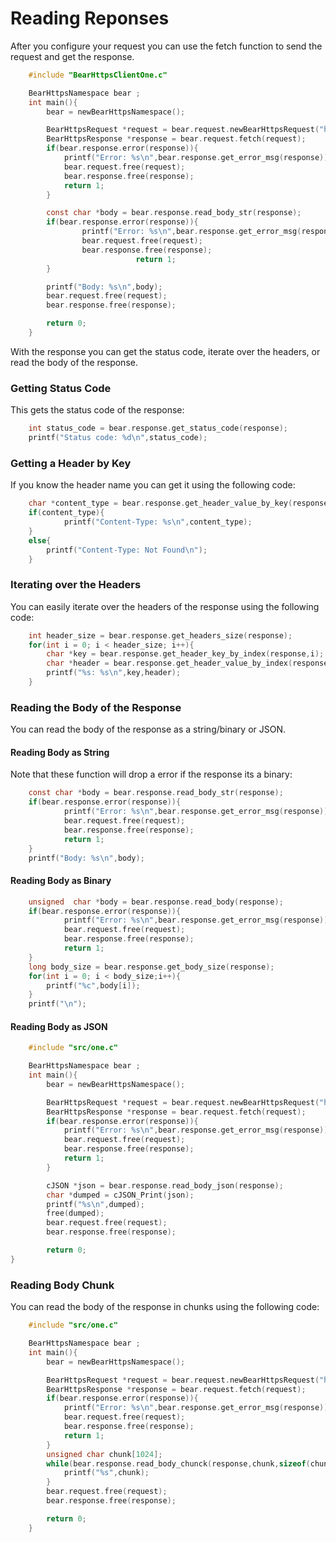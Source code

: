 # Reading Reponses

After you configure your request you can use the fetch function to send the request and get the response.
```c
    #include "BearHttpsClientOne.c"

    BearHttpsNamespace bear ;
    int main(){
        bear = newBearHttpsNamespace();

        BearHttpsRequest *request = bear.request.newBearHttpsRequest("https://example.com");
        BearHttpsResponse *response = bear.request.fetch(request);
        if(bear.response.error(response)){
            printf("Error: %s\n",bear.response.get_error_msg(response));
            bear.request.free(request);
            bear.response.free(response);
            return 1;
        }

        const char *body = bear.response.read_body_str(response);
        if(bear.response.error(response)){
                printf("Error: %s\n",bear.response.get_error_msg(response));
                bear.request.free(request);
                bear.response.free(response);
                            return 1;
        }

        printf("Body: %s\n",body);
        bear.request.free(request);
        bear.response.free(response);

        return 0;
    }
```

With the response you can get the status code, iterate over the headers, or read the body of the response.

### Getting Status Code 

This gets the status code of the response:
```c
    int status_code = bear.response.get_status_code(response);
    printf("Status code: %d\n",status_code);

```
### Getting a Header by Key

If you know the header name you can get it using the following code:
```c
    char *content_type = bear.response.get_header_value_by_key(response,"Content-Type");
    if(content_type){
            printf("Content-Type: %s\n",content_type);
    }
    else{
        printf("Content-Type: Not Found\n");
    }
```

### Iterating over the Headers

You can easily iterate over the headers of the response using the following code:
```c
    int header_size = bear.response.get_headers_size(response);
    for(int i = 0; i < header_size; i++){
        char *key = bear.response.get_header_key_by_index(response,i);
        char *header = bear.response.get_header_value_by_index(response,i);
        printf("%s: %s\n",key,header);
    }    
```
### Reading the Body of the Response

You can read the body of the response as a string/binary or JSON.

#### Reading Body as String

Note that these function will drop a error if the response its a binary:
```c 
    const char *body = bear.response.read_body_str(response);
    if(bear.response.error(response)){
            printf("Error: %s\n",bear.response.get_error_msg(response));
            bear.request.free(request);
            bear.response.free(response); 
            return 1;
    }
    printf("Body: %s\n",body);
```
#### Reading Body as Binary

```c 
    unsigned  char *body = bear.response.read_body(response);
    if(bear.response.error(response)){
            printf("Error: %s\n",bear.response.get_error_msg(response));
            bear.request.free(request);
            bear.response.free(response); 
            return 1;
    }
    long body_size = bear.response.get_body_size(response);
    for(int i = 0; i < body_size;i++){
        printf("%c",body[i]);
    }
    printf("\n");
```

#### Reading Body as JSON

```c
    #include "src/one.c"

    BearHttpsNamespace bear ;
    int main(){
        bear = newBearHttpsNamespace();

        BearHttpsRequest *request = bear.request.newBearHttpsRequest("https://jsonplaceholder.typicode.com/todos/1");
        BearHttpsResponse *response = bear.request.fetch(request);
        if(bear.response.error(response)){
            printf("Error: %s\n",bear.response.get_error_msg(response));
            bear.request.free(request);
            bear.response.free(response);
            return 1;
        }

        cJSON *json = bear.response.read_body_json(response);
        char *dumped = cJSON_Print(json);
        printf("%s\n",dumped);
        free(dumped);
        bear.request.free(request);
        bear.response.free(response);

        return 0;
}
```

### Reading Body Chunk

You can read the body of the response in chunks using the following code:
```c
    #include "src/one.c"

    BearHttpsNamespace bear ;
    int main(){
        bear = newBearHttpsNamespace();

        BearHttpsRequest *request = bear.request.newBearHttpsRequest("https://example.com/");
        BearHttpsResponse *response = bear.request.fetch(request);
        if(bear.response.error(response)){
            printf("Error: %s\n",bear.response.get_error_msg(response));
            bear.request.free(request);
            bear.response.free(response);
            return 1;
        }
        unsigned char chunk[1024];
        while(bear.response.read_body_chunck(response,chunk,sizeof(chunk)-1) > 0){
            printf("%s",chunk);
        }
        bear.request.free(request);
        bear.response.free(response);

        return 0;
    }
```
